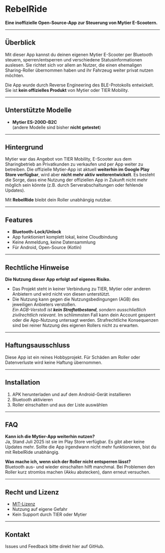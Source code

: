 
# RebelRide

**Eine inoffizielle Open-Source-App zur Steuerung von Mytier E-Scootern.**

---

## Überblick

Mit dieser App kannst du deinen eigenen Mytier E-Scooter per Bluetooth steuern, sperren/entsperren und verschiedene Statusinformationen auslesen. Sie richtet sich vor allem an Nutzer, die einen ehemaligen Sharing-Roller übernommen haben und ihr Fahrzeug weiter privat nutzen möchten.

Die App wurde durch Reverse Engineering des BLE-Protokolls entwickelt.  
Sie ist **kein offizielles Produkt** von Mytier oder TIER Mobility.

---

## Unterstützte Modelle

- **Mytier ES-200D-B2C**  
  (andere Modelle sind bisher **nicht getestet**)

---

## Hintergrund

Mytier war das Angebot von TIER Mobility, E-Scooter aus dem Sharingbetrieb an Privatkunden zu verkaufen und per App weiter zu betreiben. Die offizielle Mytier-App ist aktuell **weiterhin im Google Play Store verfügbar**, wird aber **nicht mehr aktiv weiterentwickelt**. Es besteht die Sorge, dass eine Nutzung der offiziellen App in Zukunft nicht mehr möglich sein könnte (z.B. durch Serverabschaltungen oder fehlende Updates).

Mit **RebelRide** bleibt dein Roller unabhängig nutzbar.

---

## Features

- **Bluetooth-Lock/Unlock**
- App funktioniert komplett lokal, keine Cloudbindung
- Keine Anmeldung, keine Datensammlung
- Für Android, Open-Source (Kotlin)

---

## Rechtliche Hinweise

**Die Nutzung dieser App erfolgt auf eigenes Risiko.**

- Das Projekt steht in keiner Verbindung zu TIER, Mytier oder anderen Anbietern und wird nicht von diesen unterstützt.
- Die Nutzung kann gegen die Nutzungsbedingungen (AGB) des jeweiligen Anbieters verstoßen.  
  _Ein AGB-Verstoß ist **kein Straftatbestand**, sondern ausschließlich zivilrechtlich relevant._ Im schlimmsten Fall kann dein Account gesperrt oder die App-Nutzung untersagt werden. Strafrechtliche Konsequenzen sind bei reiner Nutzung des eigenen Rollers nicht zu erwarten.

---

## Haftungsausschluss

Diese App ist ein reines Hobbyprojekt. Für Schäden am Roller oder Datenverluste wird keine Haftung übernommen.

---

## Installation

1. APK herunterladen und auf dem Android-Gerät installieren
2. Bluetooth aktivieren
3. Roller einschalten und aus der Liste auswählen

---

## FAQ

**Kann ich die Mytier-App weiterhin nutzen?**  
Ja, Stand Juli 2025 ist sie im Play Store verfügbar. Es gibt aber keine Updates mehr. Sollte die App irgendwann nicht mehr funktionieren, bist du mit RebelRide unabhängig.

**Was mache ich, wenn sich der Roller nicht entsperren lässt?**  
Bluetooth aus- und wieder einschalten hilft manchmal. Bei Problemen den Roller kurz stromlos machen (Akku abstecken), dann erneut versuchen.

---

## Recht und Lizenz

- [MIT-Lizenz](./LICENSE)
- Nutzung auf eigene Gefahr
- Kein Support durch TIER oder Mytier

---

## Kontakt

Issues und Feedback bitte direkt hier auf GitHub.
